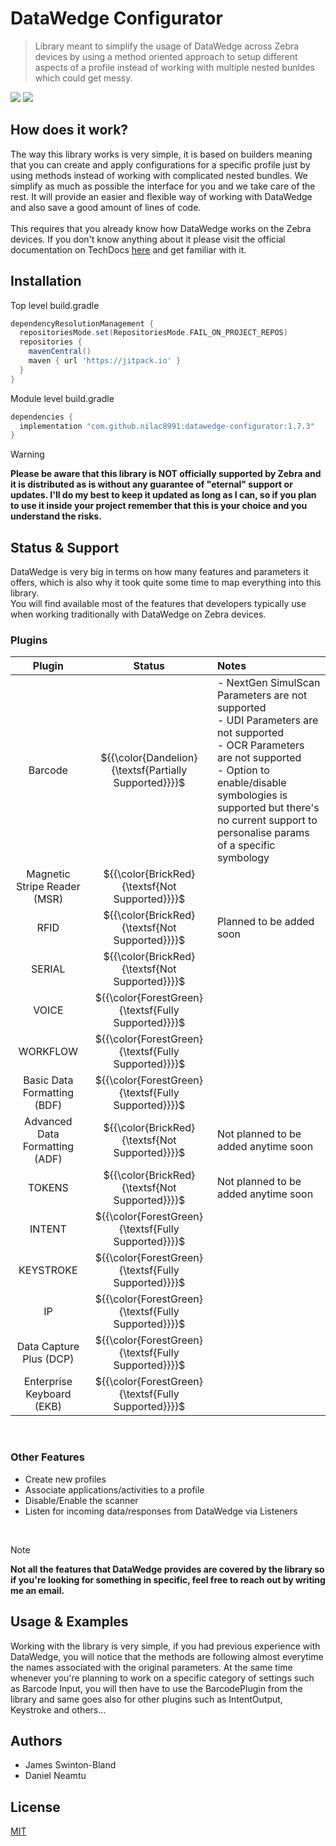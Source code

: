 # DataWedge Configurator

> Library meant to simplify the usage of DataWedge across Zebra devices by using a method oriented approach to setup different aspects of a profile instead of working with multiple nested bunldes which could get messy.

[![](https://jitpack.io/v/nilac8991/datawedge-configurator.svg)](https://jitpack.io/#nilac8991/datawedge-configurator) [![](https://jitpack.io/v/nilac8991/datawedge-configurator/month.svg)](https://jitpack.io/#nilac8991/datawedge-configurator)

## How does it work?
The way this library works is very simple, it is based on builders meaning that you can create and apply configurations for a specific profile just by using methods instead of working with complicated nested bundles.
We simplify as much as possible the interface for you and we take care of the rest. It will provide an easier and flexible way of working with DataWedge and also save a good amount of lines of code.
<br>
<br>
This requires that you already know how DataWedge works on the Zebra devices. If you don't know anything about it please visit the official documentation on TechDocs [here](https://techdocs.zebra.com/datawedge/latest/guide/gettingstarted/) and get familiar with it.

## Installation

Top level build.gradle
```groovy
dependencyResolutionManagement {
  repositoriesMode.set(RepositoriesMode.FAIL_ON_PROJECT_REPOS)
  repositories {
    mavenCentral()
    maven { url 'https://jitpack.io' }
  }
}
```

Module level build.gradle
```groovy
dependencies {
  implementation "com.github.nilac8991:datawedge-configurator:1.7.3"
}
```

> [!warning]  
<b>Please be aware that this library is NOT officially supported by Zebra and it is distributed as is without any guarantee of "eternal" support or updates. I'll do my best to keep it updated as long as I can, so if you plan to use it inside your project remember that this is your choice and you understand the risks.</b>


## Status & Support
DataWedge is very big in terms on how many features and parameters it offers, which is also why it took quite some time to map everything into this library.
<br>
You will find available most of the features that developers typically use when working traditionally with DataWedge on Zebra devices.

### Plugins

|             Plugin             |                         Status                         | Notes                                                                                                                                                                                                                                                            |
|:------------------------------:|:------------------------------------------------------:|:-----------------------------------------------------------------------------------------------------------------------------------------------------------------------------------------------------------------------------------------------------------------|
|            Barcode             | ${{\color{Dandelion}{\textsf{Partially Supported}}}}\$ | - NextGen SimulScan Parameters are not supported<br>- UDI Parameters are not supported<br>- OCR Parameters are not supported<br>- Option to enable/disable symbologies is supported but there's no current support to personalise params of a specific symbology |
|  Magnetic Stripe Reader (MSR)  |    ${{\color{BrickRed}{\textsf{Not Supported}}}}\$     |                                                                                                                                                                                                                                                                  |
|              RFID              |    ${{\color{BrickRed}{\textsf{Not Supported}}}}\$     | Planned to be added soon                                                                                                                                                                                                                                         |
|             SERIAL             |    ${{\color{BrickRed}{\textsf{Not Supported}}}}\$     |                                                                                                                                                                                                                                                                  |
|             VOICE              |  ${{\color{ForestGreen}{\textsf{Fully Supported}}}}\$  |                                                                                                                                                                                                                                                                  |
|            WORKFLOW            |  ${{\color{ForestGreen}{\textsf{Fully Supported}}}}\$  |                                                                                                                                                                                                                                                                  |
|  Basic Data Formatting (BDF)   |  ${{\color{ForestGreen}{\textsf{Fully Supported}}}}\$  |                                                                                                                                                                                                                                                                  |
| Advanced Data Formatting (ADF) |    ${{\color{BrickRed}{\textsf{Not Supported}}}}\$     | Not planned to be added anytime soon                                                                                                                                                                                                                             |
|             TOKENS             |    ${{\color{BrickRed}{\textsf{Not Supported}}}}\$     | Not planned to be added anytime soon                                                                                                                                                                                                                             |
|             INTENT             |  ${{\color{ForestGreen}{\textsf{Fully Supported}}}}\$  |                                                                                                                                                                                                                                                                  |
|           KEYSTROKE            |  ${{\color{ForestGreen}{\textsf{Fully Supported}}}}\$  |                                                                                                                                                                                                                                                                  |
|               IP               |  ${{\color{ForestGreen}{\textsf{Fully Supported}}}}\$  |                                                                                                                                                                                                                                                                  |
|    Data Capture Plus (DCP)     |  ${{\color{ForestGreen}{\textsf{Fully Supported}}}}\$  |                                                                                                                                                                                                                                                                  |
|   Enterprise Keyboard (EKB)    |  ${{\color{ForestGreen}{\textsf{Fully Supported}}}}\$  |                                                                                                                                                                                                                                                                  |

<br>

### Other Features
- Create new profiles
- Associate applications/activities to a profile
- Disable/Enable the scanner
- Listen for incoming data/responses from DataWedge via Listeners

<br>

> [!note]  
<b>Not all the features that DataWedge provides are covered by the library so if you're looking for something in specific, feel free to reach out by writing me an email.</b>


## Usage & Examples
Working with the library is very simple, if you had previous experience with DataWedge, you will notice that the methods are following almost everytime the names associated with the original parameters.
At the same time whenever you're planning to work on a specific category of settings such as Barcode Input, you will then have to use the BarcodePlugin from the library and same goes also for other plugins such as IntentOutput, Keystroke and others...


## Authors

- James Swinton-Bland
- Daniel Neamtu

## License

[MIT](LICENSE.txt)